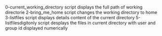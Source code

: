 0-current_working_directory script displays the full path of working directorie
2-bring_me_home script changes the working directory to home
3-listfiles script displays details content of the current directory
5-listfilesdigitonly script desplays the files in current directory with user and group id displayed numerically
